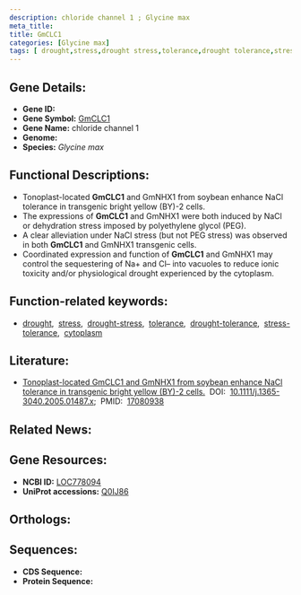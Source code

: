 ```yaml
---
description: chloride channel 1 ; Glycine max
meta_title:
title: GmCLC1
categories: [Glycine max]
tags: [ drought,stress,drought stress,tolerance,drought tolerance,stress tolerance,cytoplasm ]
---
```


## Gene Details:
- **Gene ID:** []()
- **Gene Symbol:** <u>GmCLC1</u>
- **Gene Name:** chloride channel 1
- **Genome:** 
- **Species:** *Glycine max*

## Functional Descriptions:
   - Tonoplast-located **GmCLC1** and GmNHX1 from soybean enhance NaCl tolerance in transgenic bright yellow (BY)-2 cells.
   - The expressions of **GmCLC1** and GmNHX1 were both induced by NaCl or dehydration stress imposed by polyethylene glycol (PEG).
   - A clear alleviation under NaCl stress (but not PEG stress) was observed in both **GmCLC1** and GmNHX1 transgenic cells.
   - Coordinated expression and function of **GmCLC1** and GmNHX1 may control the sequestering of Na+ and Cl– into vacuoles to reduce ionic toxicity and/or physiological drought experienced by the cytoplasm.

## Function-related keywords:
   - [drought](/tags/drought/),&nbsp;&nbsp;[stress](/tags/stress/),&nbsp;&nbsp;[drought-stress](/tags/drought-stress/),&nbsp;&nbsp;[tolerance](/tags/tolerance/),&nbsp;&nbsp;[drought-tolerance](/tags/drought-tolerance/),&nbsp;&nbsp;[stress-tolerance](/tags/stress-tolerance/),&nbsp;&nbsp;[cytoplasm](/tags/cytoplasm/)

## Literature:
   - [Tonoplast-located GmCLC1 and GmNHX1 from soybean enhance NaCl tolerance in transgenic bright yellow (BY)-2 cells.](https://www.doi.org/10.1111/j.1365-3040.2005.01487.x)&nbsp;&nbsp;DOI:&nbsp;&nbsp;[10.1111/j.1365-3040.2005.01487.x](https://www.doi.org/10.1111/j.1365-3040.2005.01487.x);&nbsp;&nbsp;PMID:&nbsp;&nbsp;[17080938](https://pubmed.ncbi.nlm.nih.gov/17080938/)

## Related News:

## Gene Resources:
- **NCBI ID:**  [LOC778094](https://www.ncbi.nlm.nih.gov/search/all/?term=LOC778094)
- **UniProt accessions:**  [Q0IJ86](https://www.uniprot.org/uniprotkb/Q0IJ86/entry)

## Orthologs:

## Sequences:
- **CDS Sequence:**
- **Protein Sequence:**
